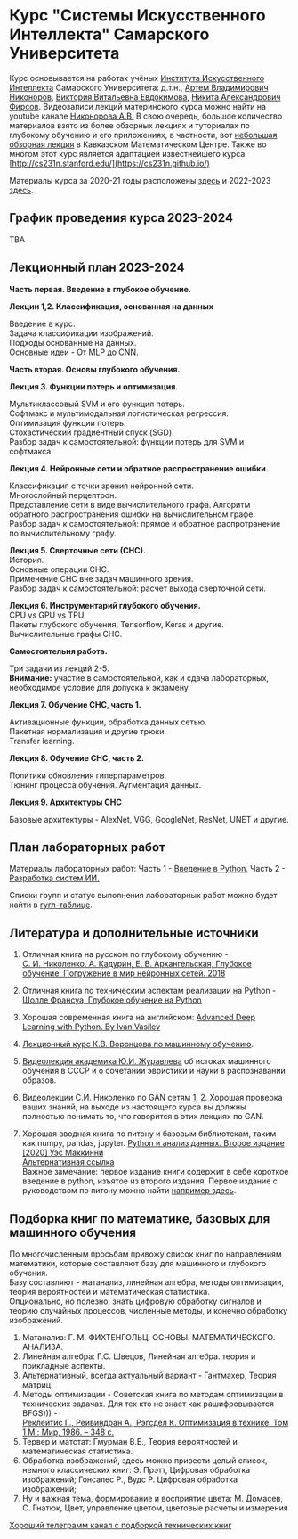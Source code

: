 # Курс "Системы Искусственного Интеллекта" Самарского Университета 

Курс основывается на работах учёных [Института Искусственного Интеллекта](https://ai.ssau.ru/) Самарского Университета: д.т.н., [Артем Владимирович Никоноров](https://ssau.ru/staff/66320001-nikonorov-artem-vladimirovich), [Виктория Витальевна Евдокимова](https://ssau.ru/staff/304968209-evdokimova-viktoriya-vitalevna/edu), [Никита Александрович Фирсов](https://ssau.ru/staff/441332557-firsov-nikita-aleksandrovich/edu). Видеозаписи лекций материнского курса можно найти на youtube канале [Никонорова А.В.](https://www.youtube.com/@artemnikonorov5601)
В свою очередь, большое количество материалов взято из более обзорных лекциях и туториалах по глубокому обучению и его приложениях, в частности, вот [небольшая обзорная лекция](https://youtu.be/Gpq1PFUee88) в Кавказском Математическом Центре. Также во многом этот курс является адаптацией известнейшего курса [http://cs231n.stanford.edu/](https://cs231n.github.io/)  

Материалы курса за 2020-21 годы расположены [здесь](https://github.com/Daikon46/AISys_SamU/tree/main/Presentations/2020-21) и 2022-2023 [здесь](https://github.com/Daikon46/AISys_SamU/tree/main/Presentations/2022-23).  

## График проведения курса 2023-2024
TBA  

## Лекционный план 2023-2024  

**Часть первая. Введение в глубокое обучение.**   
  
**Лекции 1,2. Классификация, основанная на данных**   

Введение в курс.  
Задача классификации изображений.  
Подходы основанные на данных.  
Основные идеи - От MLP до CNN.
  
**Часть вторая. Основы глубокого обучения.**   
  
**Лекция 3. Функции потерь и оптимизация.**  

Мультиклассовый SVM и его функция потерь.  
Софтмакс и мультимодальная логистическая регрессия.  
Оптимизация функции потерь.  
Стохастический градиентный спуск (SGD).  
Разбор задач к самостоятельной: функции потерь для SVM и софтмакса.

**Лекция 4. Нейронные сети и обратное распространение ошибки.**  
 
Классификация с точки зрения нейронной сети.  
Многослойный перцептрон.  
Представление сети в виде вычислительного графа.
Алгоритм обратного распространения ошибки на вычислительном графе.  
Разбор задач к самостоятельной: прямое и обратное распротранение по вычислительному графу.  

**Лекция 5. Сверточные сети (СНС).**  
История.  
Основные операции СНС.  
Применение СНС вне задач машинного зрения.  
Разбор задач к самостоятельной: расчет выхода сверточной сети.   
  
**Лекция 6. Инструментарий глубокого обучения.**  
CPU vs GPU vs TPU.  
Пакеты глубокого обучения, Tensorflow, Keras и другие.  
Вычислительные графы СНС.    

**Самостоятельня работа.**  
  
Три задачи из лекций 2-5.  
**Внимание:** участие в самостоятельной, как и сдача лабораторных, необходимое условие для допуска к экзамену.  

**Лекция 7. Обучение СНС, часть 1.**  

Активационные функции, обработка данных сетью.  
Пакетная нормализация и другие трюки.  
Transfer learning.

**Лекция 8. Обучение СНС, часть 2.**  

Политики обновления гиперпараметров.  
Тюнинг процесса обучения.
Аугментация данных.  

**Лекция 9. Архитектуры СНС**  

Базовые архитектуры - AlexNet, VGG, GoogleNet, ResNet, UNET и другие.  


## План лабораторных работ

Материалы лабораторных работ:
Часть 1 - [Введение в Python.](https://github.com/Daikon46/AISys_SamU/blob/main/Labs1-Python/README.md)
Часть 2 - [Разработка систем ИИ.](https://github.com/Daikon46/AISys_SamU/blob/main/Labs2-DL/README.md)

Списки групп и статус выполнения лабораторных работ можно будет найти в [гугл-таблице](https://docs.google.com/spreadsheets/d/1R77CN5dvBpbXgZ-iWPGxt1W7K12V8aHv/edit?usp=drive_link&ouid=107640243735509757400&rtpof=true&sd=true).


## Литература и дополнительные источники  

1. Отличная книга на русском по глубокому обучению -  
[С. И. Николенко, А. Кадурин, Е. В. Архангельская, Глубокое обучение. Погружение в мир нейронных сетей. 2018](https://www.ozon.ru/context/detail/id/154415719/)  

2. Отличная книга по техническим аспектам реализации на Python -  
[Шолле Франсуа, Глубокое обучение на Python](https://www.ozon.ru/context/detail/id/145615583/)  

3. Хорошая современная книга на английском: [Advanced Deep Learning with Python. By Ivan Vasilev](http://neuralnetworksanddeeplearning.com)

4. [Лекционный курс К.В. Воронцова по машинному обучению](http://www.machinelearning.ru/wiki/index.php?title=%D0%9C%D0%B0%D1%88%D0%B8%D0%BD%D0%BD%D0%BE%D0%B5_%D0%BE%D0%B1%D1%83%D1%87%D0%B5%D0%BD%D0%B8%D0%B5_%28%D0%BA%D1%83%D1%80%D1%81_%D0%BB%D0%B5%D0%BA%D1%86%D0%B8%D0%B9%2C_%D0%9A.%D0%92.%D0%92%D0%BE%D1%80%D0%BE%D0%BD%D1%86%D0%BE%D0%B2%29).  

5. [Видеолекция академика Ю.И. Журавлева](https://www.youtube.com/watch?v=R3CMqrrIWOk) об истоках машинного обучения в СССР и о сочетании эвристики и науки в распознавании образов.  

7. Видеолекции С.И. Николенко по GAN сетям [1](https://www.youtube.com/watch?v=SlJgPIOlpiI), [2](https://www.youtube.com/watch?v=w38m5mTrG_M&t=1147s).
Хорошая проверка ваших знаний, на выходе из настоящего курса вы должны полностью понимать то, что говорится в этих лекциях по GAN.  
  
8. Хорошая вводная книга по питону и базовым библиотекам, таким как numpy, pandas, jupyter.
[Python и анализ данных. Второе издание [2020] Уэс Маккинни](https://www.ozon.ru/product/python-i-analiz-dannyh-vtoroe-izdanie-makkini-ues-285933371)  
[Альтернативная ссылка](https://vk.com/wall-51126445_67509)  
Важное замечание: первое издание книги содержит в себе короткое введение в python, изъятое из второго издания. Первое издание с руководством по питону можно найти [например здесь](https://t.me/physics_lib).  

## Подборка книг по математике, базовых для машинного обучения  
По многочисленным просьбам привожу список книг по направлениям математики, которые составляют базу для машинного и глубокого обучения.  
Базу составляют - матанализ,  линейная алгебра, методы оптимизации, теория вероятностей и математическая статистика.  
Опционально, но полезно, знать цифровую обработку сигналов и теорию случайных процессов, численные методы, и конечно обработку изображений.  

1. Матанализ: Г. М. ФИХТЕНГОЛЬЦ. ОСНОВЫ. МАТЕМАТИЧЕСКОГО. АНАЛИЗА.
2. Линейная алгебра: Г.С. Швецов, Линейная алгебра. теория и прикладные аспекты.
3. Альтернативный, всегда актуальный вариант - Гантмахер, Теория матриц.
4. Методы оптимизации - Советская книга по методам оптимизации в технических задачах. Для тех кто не знает как рашифровывается BFGS))) -  
[Реклейтис Г., Рейвиндран А., Рэгсдел К. Оптимизация в технике. Том 1 М.: Мир, 1986. – 348 с.](https://www.studmed.ru/rekleytis-g-reyvindran-a-regsdel-k-optimizaciya-v-tehnike-tom-1_5d310297b68.html)  
5. Тервер и матстат: Гмурман В.Е., Теория вероятностей и математическая статистика.
6. Обработка изображений, здесь можно привести целый список, немного классических книг: Э. Прэтт, Цифровая обработка изображений; Гонсалес Р., Вудс Р. Цифровая обработка изображений;
7. Ну и важная тема, формирование и восприятие цвета: М. Домасев, С. Гнатюк, Цвет, управление цветом, цветовые расчеты и измерения  


[Хороший телеграмм канал с подборкой технических книг](https://t.me/physics_lib)  



